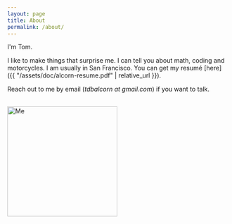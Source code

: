 ```yaml
---
layout: page
title: About
permalink: /about/
---
```


<!-- ![Me]({{ "/img/small-wreck-tom.jpg" | absolute_url }} =250x) -->

I'm Tom.

I like to make things that surprise me. I can tell you about math, coding and motorcycles. I am usually in San Francisco. You can get my resumé [here]({{ "/assets/doc/alcorn-resume.pdf" | relative_url }}).

Reach out to me by email (_tdbalcorn at gmail.com_) if you want to talk.

<br>

<img src='{{ "/assets/img/small-wreck-tom.jpg" | absolute_url }}' alt="Me" style="width: 250px;" />